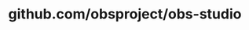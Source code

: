 ---
layout: post
title: github.com/obsproject/obs-studio
categories: link
tags: [انگلیسی, برنامه‌نویسی]
---